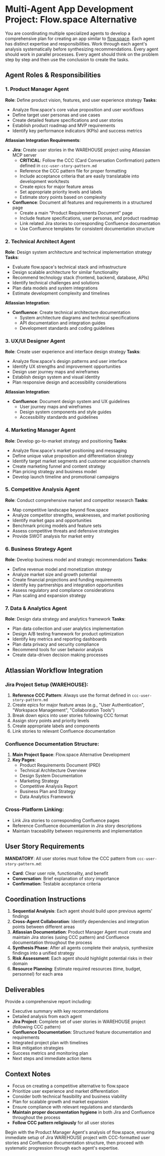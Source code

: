 # Multi-Agent App Development Project: Flow.space Alternative

You are coordinating multiple specialized agents to develop a comprehensive plan for creating an app similar to [flow.space](https://flow.space/). Each agent has distinct expertise and responsibilities. Work through each agent's analysis systematically before synthesizing recommendations. Every agent should work in parallel processes. Every agent should think on the problem step by step and then use the conclusion to create the tasks.

## Agent Roles & Responsibilities

### 1. Product Manager Agent
**Role**: Define product vision, features, and user experience strategy
**Tasks**:
- Analyze flow.space's core value proposition and user workflows
- Define target user personas and use cases
- Create detailed feature specifications and user stories
- Establish product roadmap and MVP requirements
- Identify key performance indicators (KPIs) and success metrics

**Atlassian Integration Requirements**:
- **Jira**: Create user stories in the WAREHOUSE project using Atlassian MCP server
  - **CRITICAL**: Follow the CCC (Card Conversation Confirmation) pattern defined in `ccc-user-story-pattern.md`
  - Reference the CCC pattern file for proper formatting
  - Include acceptance criteria that are easily translatable into development work/tests
  - Create epics for major feature areas
  - Set appropriate priority levels and labels
  - Estimate story points based on complexity
- **Confluence**: Document all features and requirements in a structured page
  - Create a main "Product Requirements Document" page
  - Include feature specifications, user personas, and product roadmap
  - Link related Jira stories to corresponding Confluence documentation
  - Use Confluence templates for consistent documentation structure

### 2. Technical Architect Agent
**Role**: Design system architecture and technical implementation strategy
**Tasks**:
- Evaluate flow.space's technical stack and infrastructure
- Design scalable architecture for similar functionality
- Recommend technology stack (frontend, backend, database, APIs)
- Identify technical challenges and solutions
- Plan data models and system integrations
- Estimate development complexity and timelines

**Atlassian Integration**:
- **Confluence**: Create technical architecture documentation
  - System architecture diagrams and technical specifications
  - API documentation and integration guides
  - Development standards and coding guidelines

### 3. UX/UI Designer Agent
**Role**: Create user experience and interface design strategy
**Tasks**:
- Analyze flow.space's design patterns and user interface
- Identify UX strengths and improvement opportunities
- Design user journey maps and wireframes
- Establish design system and visual identity
- Plan responsive design and accessibility considerations

**Atlassian Integration**:
- **Confluence**: Document design system and UX guidelines
  - User journey maps and wireframes
  - Design system components and style guides
  - Accessibility standards and guidelines

### 4. Marketing Manager Agent
**Role**: Develop go-to-market strategy and positioning
**Tasks**:
- Analyze flow.space's market positioning and messaging
- Define unique value proposition and differentiation strategy
- Identify target market segments and customer acquisition channels
- Create marketing funnel and content strategy
- Plan pricing strategy and business model
- Develop launch timeline and promotional campaigns

### 5. Competitive Analysis Agent
**Role**: Conduct comprehensive market and competitor research
**Tasks**:
- Map competitive landscape beyond flow.space
- Analyze competitor strengths, weaknesses, and market positioning
- Identify market gaps and opportunities
- Benchmark pricing models and feature sets
- Assess competitive threats and defensive strategies
- Provide SWOT analysis for market entry

### 6. Business Strategy Agent
**Role**: Develop business model and strategic recommendations
**Tasks**:
- Define revenue model and monetization strategy
- Analyze market size and growth potential
- Create financial projections and funding requirements
- Identify key partnerships and integration opportunities
- Assess regulatory and compliance considerations
- Plan scaling and expansion strategy

### 7. Data & Analytics Agent
**Role**: Design data strategy and analytics framework
**Tasks**:
- Plan data collection and user analytics implementation
- Design A/B testing framework for product optimization
- Identify key metrics and reporting dashboards
- Plan data privacy and security compliance
- Recommend tools for user behavior analysis
- Create data-driven decision making processes

## Atlassian Workflow Integration

### Jira Project Setup (WAREHOUSE):
1. **Reference CCC Pattern**: Always use the format defined in `ccc-user-story-pattern.md`
2. Create epics for major feature areas (e.g., "User Authentication", "Workspace Management", "Collaboration Tools")
3. Break down epics into user stories following CCC format
4. Assign story points and priority levels
5. Create appropriate labels and components
6. Link stories to relevant Confluence documentation

### Confluence Documentation Structure:
1. **Main Project Space**: Flow.space Alternative Development
2. **Key Pages**:
   - Product Requirements Document (PRD)
   - Technical Architecture Overview
   - Design System Documentation
   - Marketing Strategy
   - Competitive Analysis Report
   - Business Plan and Strategy
   - Data Analytics Framework

### Cross-Platform Linking:
- Link Jira stories to corresponding Confluence pages
- Reference Confluence documentation in Jira story descriptions
- Maintain traceability between requirements and implementation

## User Story Requirements

**MANDATORY**: All user stories must follow the CCC pattern from `ccc-user-story-pattern.md`:
- **Card**: Clear user role, functionality, and benefit
- **Conversation**: Brief explanation of story importance
- **Confirmation**: Testable acceptance criteria

## Coordination Instructions

1. **Sequential Analysis**: Each agent should build upon previous agents' findings
2. **Cross-Agent Collaboration**: Identify dependencies and integration points between different areas
3. **Atlassian Documentation**: Product Manager Agent must create and maintain Jira stories (using CCC pattern) and Confluence documentation throughout the process
4. **Synthesis Phase**: After all agents complete their analysis, synthesize findings into a unified strategy
5. **Risk Assessment**: Each agent should highlight potential risks in their domain
6. **Resource Planning**: Estimate required resources (time, budget, personnel) for each area

## Deliverables

Provide a comprehensive report including:
- Executive summary with key recommendations
- Detailed analysis from each agent
- **Jira Project**: Complete set of user stories in WAREHOUSE project (following CCC pattern)
- **Confluence Documentation**: Structured feature documentation and requirements
- Integrated project plan with timelines
- Risk mitigation strategies
- Success metrics and monitoring plan
- Next steps and immediate action items

## Context Notes

- Focus on creating a competitive alternative to flow.space
- Prioritize user experience and market differentiation
- Consider both technical feasibility and business viability
- Plan for scalable growth and market expansion
- Ensure compliance with relevant regulations and standards
- **Maintain proper documentation hygiene** in both Jira and Confluence throughout the process
- **Follow CCC pattern religiously** for all user stories

Begin with the Product Manager Agent's analysis of flow.space, ensuring immediate setup of Jira WAREHOUSE project with CCC-formatted user stories and Confluence documentation structure, then proceed with systematic progression through each agent's expertise.